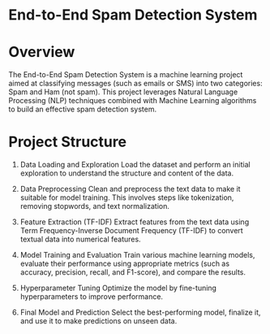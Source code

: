 # End-to-End Spam Detection System

# Overview

The End-to-End Spam Detection System is a machine learning project aimed at classifying messages (such as emails or SMS) into two categories: Spam and Ham (not spam). This project leverages Natural Language Processing (NLP) techniques combined with Machine Learning algorithms to build an effective spam detection system.


# Project Structure

1. Data Loading and Exploration
Load the dataset and perform an initial exploration to understand the structure and content of the data.

2. Data Preprocessing
Clean and preprocess the text data to make it suitable for model training. This involves steps like tokenization, removing stopwords, and text normalization.

3. Feature Extraction (TF-IDF)
Extract features from the text data using Term Frequency-Inverse Document Frequency (TF-IDF) to convert textual data into numerical features.

4. Model Training and Evaluation
Train various machine learning models, evaluate their performance using appropriate metrics (such as accuracy, precision, recall, and F1-score), and compare the results.

5. Hyperparameter Tuning
Optimize the model by fine-tuning hyperparameters to improve performance.

6. Final Model and Prediction
Select the best-performing model, finalize it, and use it to make predictions on unseen data.
